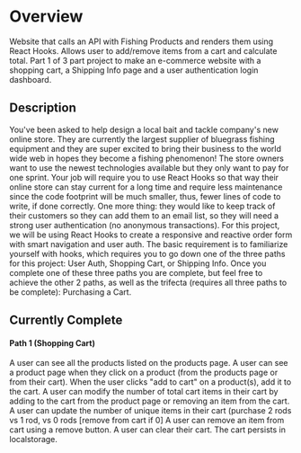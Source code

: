 # Overview
Website that calls an API with Fishing Products and renders them using React Hooks. Allows user to add/remove items from a cart and calculate total. Part 1 of 3 part project to make an e-commerce website with a shopping cart, a Shipping Info page and a user authentication login dashboard.

## Description
You've been asked to help design a local bait and tackle company's new online store. They are currently the largest supplier of bluegrass fishing equipment and they are super excited to bring their business to the world wide web in hopes they become a fishing phenomenon!
The store owners want to use the newest technologies available but they only want to pay for one sprint. Your job will require you to use React Hooks so that way their online store can stay current for a long time and require less maintenance since the code footprint will be much smaller, thus, fewer lines of code to write, if done correctly. One more thing: they would like to keep track of their customers so they can add them to an email list, so they will need a strong user authentication (no anonymous transactions).
For this project, we will be using React Hooks to create a responsive and reactive order form with smart navigation and user auth.
The basic requirement is to familiarize yourself with hooks, which requires you to go down one of the three paths for this project: User Auth, Shopping Cart, or Shipping Info. Once you complete one of these three paths you are complete, but feel free to achieve the other 2 paths, as well as the trifecta (requires all three paths to be complete): Purchasing a Cart.

## Currently Complete
#### Path 1 (Shopping Cart) 
A user can see all the products listed on the products page.
A user can see a product page when they click on a product (from the products page or from their cart).
When the user clicks "add to cart" on a product(s), add it to the cart.
A user can modify the number of total cart items in their cart by adding to the cart from the product page or removing an item from the cart.
A user can update the number of unique items in their cart (purchase 2 rods vs 1 rod, vs 0 rods [remove from cart if 0]
A user can remove an item from cart using a remove button.
A user can clear their cart.
The cart persists in localstorage.


